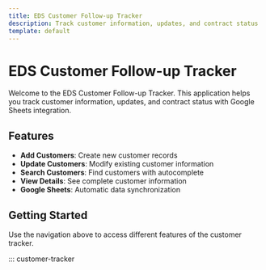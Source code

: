 ```yaml
---
title: EDS Customer Follow-up Tracker
description: Track customer information, updates, and contract status
template: default
---
```


# EDS Customer Follow-up Tracker

Welcome to the EDS Customer Follow-up Tracker. This application helps you track customer information, updates, and contract status with Google Sheets integration.

## Features

- **Add Customers**: Create new customer records
- **Update Customers**: Modify existing customer information
- **Search Customers**: Find customers with autocomplete
- **View Details**: See complete customer information
- **Google Sheets**: Automatic data synchronization

## Getting Started

Use the navigation above to access different features of the customer tracker.

::: customer-tracker
